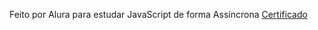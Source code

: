 Feito por Alura para estudar JavaScript de forma Assíncrona
[Certificado](https://cursos.alura.com.br/user/be-srodrigues24/course/javascript-entendendo-promises-async-await/certificate)
